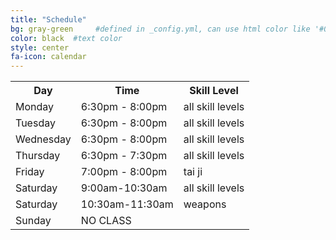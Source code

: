 ```yaml
---
title: "Schedule"
bg: gray-green     #defined in _config.yml, can use html color like '#010101'
color: black  #text color
style: center
fa-icon: calendar
---
```

<div class="container">
    <div class="row">
        <div class="col-md-6 col-md-offset-3">
            <div class="schedule">
                <table>
                    <tr>
                        <th>Day</th><th>Time</th><th>Skill Level</th>
                    </tr>
                    <tr>
                        <td>Monday</td><td>6:30pm - 8:00pm</td><td>all skill levels</td>
                    <tr>
                    <tr class="odd">
                        <td>Tuesday</td><td>6:30pm - 8:00pm</td><td>all skill levels</td>
                    <tr>
                    <tr>
                        <td>Wednesday</td><td>6:30pm - 8:00pm</td><td>all skill levels</td>
                    <tr>
                    <tr>
                        <td>Thursday</td><td>6:30pm - 7:30pm</td><td>all skill levels</td>
                    <tr>
                    <tr>
                        <td>Friday</td><td>7:00pm - 8:00pm</td><td>tai ji</td>
                    <tr>
                    <tr>
                        <td>Saturday</td><td>9:00am-10:30am</td><td>all skill levels</td>
                    <tr> 
                    <tr>
                        <td>Saturday</td><td>10:30am-11:30am</td><td>weapons</td>
                    <tr>      
                    <tr>
                        <td>Sunday</td><td>NO CLASS</td><td></td>
                    <tr>               
                </table>
            </div>
        </div>
    </div>
</div>
